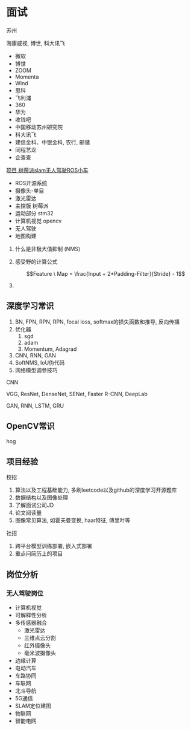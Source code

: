 # 面试

苏州

海康威视, 博世, 科大讯飞

* 微软
* 博世
* ZOOM
* Momenta
* Wind
* 思科
* 飞利浦
* 360
* 华为
* 收钱吧
* 中国移动苏州研究院
* 科大讯飞
* 建信金科、中银金科, 农行, 邮储
* 同程艺龙
* 企查查

[项目 树莓派slam无人驾驶ROS小车](https://www.bilibili.com/video/BV1ub411i7vZ/?p=6\&spm\_id\_from=pageDriver\&vd\_source=4afb0374462e2a6a5fe3309f3b19500d)

* ROS开源系统
* 摄像头-单目
* 激光雷达
* 主控版 树莓派&#x20;
* 运动部分 stm32
* 计算机视觉 opencv
* 无人驾驶
* 地图构建



1. 什么是非极大值抑制 (NMS)
2.  感受野的计算公式

    $$Feature \ Map = \frac{Input + 2*Padding-Filter}{Stride} - 1$$
3.

## 深度学习常识

1. BN, FPN, RPN, RPN, focal loss, softmax的损失函数和推导, 反向传播
2. 优化器
   1. sgd
   2. adam
   3. Momentum, Adagrad
3. CNN, RNN, GAN
4. SoftNMS, loU伪代码
5. 网络模型调参技巧

CNN

VGG, ResNet, DenseNet, SENet, Faster R-CNN, DeepLab

GAN, RNN, LSTM, GRU

## OpenCV常识

hog

## 项目经验

校招

1. 算法以及工程基础能力, 多刷leetcode以及github的深度学习开源题库
2. 数据结构以及图像处理
3. 了解面试公司JD
4. 论文阅读量
5. 图像常见算法, 如霍夫曼变换, haar特征, 傅里叶等

社招

1. 跨平台模型训练部署, 嵌入式部署
2. 重点问简历上的项目

## 岗位分析

### 无人驾驶岗位

* 计算机视觉
* 可解释性分析
* 多传感器融合
  * 激光雷达
  * 三维点云分割
  * 红外摄像头
  * 毫米波摄像头
* 边缘计算
* 电动汽车
* 车路协同
* 车联网
* 北斗导航
* 5G通信
* SLAM定位建图
* 物联网
* 智能电网



